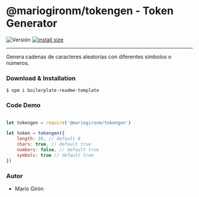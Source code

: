 # @mariogironm/tokengen - Token Generator

![Versión](https://img.shields.io/badge/npm-v2.3.0-blue.svg)
[![install size](https://packagephobia.now.sh/badge?p=@mariogironm/tokengen)](https://packagephobia.now.sh/result?p=@mariogironm/tokengen)


<!-- ![](logo.png) -->


* * *

Genera cadenas de caracteres aleatorias con diferentes símbolos o números. 


### Download & Installation

```shell 
$ npm i boilerplate-readme-template 
```

### Code Demo

```javascript 

let tokengen = require('@mariogironm/tokengen')

let token = tokengen({
    length: 16, // default 8
    chars: true, // default true
    numbers: false, // default true
    symbols: true // default true
})

```

### Autor

*   Mario Girón
